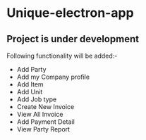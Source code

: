 # Unique-electron-app
## Project is under development
Following functionality will be added:-
* Add Party
* Add my Company profile
* Add Item
* Add Unit
* Add Job type
* Create New Invoice
* View All Invoice
* Add Payment Detail
* View Party Report

